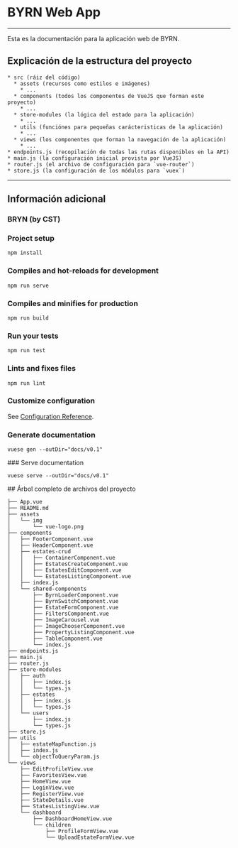 # BYRN Web App
------
Esta es la documentación para la aplicación web de BYRN.

## Explicación de la estructura del proyecto

```
* src (ráiz del código)
  * assets (recursos como estilos e imágenes)
    * ...
  * components (todos los componentes de VueJS que forman este proyecto)
    * ...
  * store-modules (la lógica del estado para la aplicación)
    * ...
  * utils (funciónes para pequeñas carácteristicas de la aplicación)
    * ...
  * views (los componentes que forman la navegación de la aplicación)
    * ...
* endpoints.js (recopilación de todas las rutas disponibles en la API)
* main.js (la configuración inicial provista por VueJS)
* router.js (el archivo de configuración para `vue-router`)
* store.js (la configuración de los módulos para `vuex`)
```

--------
## Información adicional
### BRYN (by CST)
### Project setup
```
npm install
```

### Compiles and hot-reloads for development
```
npm run serve
```

### Compiles and minifies for production
```
npm run build
```

### Run your tests
```
npm run test
```

### Lints and fixes files
```
npm run lint
```

### Customize configuration
See [Configuration Reference](https://cli.vuejs.org/config/).

### Generate documentation
```
vuese gen --outDir="docs/v0.1"
```

### Serve documentation
```
vuese serve --outDir="docs/v0.1"
```

## Árbol completo de archivos del proyecto
```
├── App.vue
├── README.md
├── assets
│   └── img
│       └── vue-logo.png
├── components
│   ├── FooterComponent.vue
│   ├── HeaderComponent.vue
│   ├── estates-crud
│   │   ├── ContainerComponent.vue
│   │   ├── EstatesCreateComponent.vue
│   │   ├── EstatesEditComponent.vue
│   │   └── EstatesListingComponent.vue
│   ├── index.js
│   └── shared-components
│       ├── ByrnLoaderComponent.vue
│       ├── ByrnSwitchComponent.vue
│       ├── EstateFormComponent.vue
│       ├── FiltersComponent.vue
│       ├── ImageCarousel.vue
│       ├── ImageChooserComponent.vue
│       ├── PropertyListingComponent.vue
│       ├── TableComponent.vue
│       └── index.js
├── endpoints.js
├── main.js
├── router.js
├── store-modules
│   ├── auth
│   │   ├── index.js
│   │   └── types.js
│   ├── estates
│   │   ├── index.js
│   │   └── types.js
│   └── users
│       ├── index.js
│       └── types.js
├── store.js
├── utils
│   ├── estateMapFunction.js
│   ├── index.js
│   └── objectToQueryParam.js
└── views
    ├── EditProfileView.vue
    ├── FavoritesView.vue
    ├── HomeView.vue
    ├── LoginView.vue
    ├── RegisterView.vue
    ├── StateDetails.vue
    ├── StatesListingView.vue
    └── dashboard
        ├── DashboardHomeView.vue
        └── children
            ├── ProfileFormView.vue
            └── UploadEstateFormView.vue
```